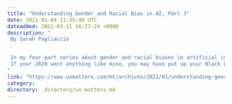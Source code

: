 ```yaml
---
title: "Understanding Gender and Racial Bias in AI, Part 3"
date: 2021-01-04 11:35:40 UTC
dateadded: 2021-03-11 16:27:24 +0000
description: "
 By Sarah Pagliaccio 


 In my four-part series about gender and racial biases in artificial intelligence (AI) and how to combat them, Part 1 focused on educating UX designers about bias in voice- and facial-recognition software and the AI algorithms and underlying data that power them. Part 2 discussed how our everyday tools and AI-based software such as Google Search influence what we see online, as well as in our design software—often perpetuating our biases and whitewashing our personas and other design deliverables. Now, in Part 3, I’ll provide a how-to guide for addressing your own implicit biases during user research, UX design, and usability testing. 
 If your 2020 went anything like mine, you may have put up your Black Lives Matter poster, read How to Be an Antiracist, and subscribed to the Code Switch podcast. Perhaps you even watched Coded Bias, this year’s eye-opening documentary on facial-recognition software. (If you haven’t watched it, you should.) Perhaps you then read Anthony Greenwald’s interview with Knowable Magazine and discovered: “Making people aware of their implicit biases doesn’t usually change minds.” (PBS News Hour republished it.) What should you do next? Read More 
"
link: "https://www.uxmatters.com/mt/archives/2021/01/understanding-gender-and-racial-bias-in-ai-part-3.php"
category:
directory: _directory/ux-matters.md
---
```

